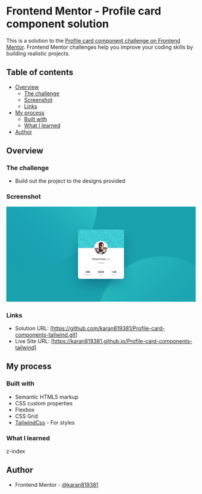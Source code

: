 # Frontend Mentor - Profile card component solution

This is a solution to the [Profile card component challenge on Frontend Mentor](https://www.frontendmentor.io/challenges/profile-card-component-cfArpWshJ). Frontend Mentor challenges help you improve your coding skills by building realistic projects. 

## Table of contents

- [Overview](#overview)
  - [The challenge](#the-challenge)
  - [Screenshot](#screenshot)
  - [Links](#links)
- [My process](#my-process)
  - [Built with](#built-with)
  - [What I learned](#what-i-learned)
- [Author](#author)

## Overview

### The challenge

- Build out the project to the designs provided

### Screenshot

![](./design/desktop-design.jpg)

### Links

- Solution URL: [https://github.com/karan819381/Profile-card-components-tailwind.git]
- Live Site URL: [https://karan819381.github.io/Profile-card-components-tailwind]

## My process

### Built with

- Semantic HTML5 markup
- CSS custom properties
- Flexbox
- CSS Grid
- [TailwindCss](https://tailwindcss.com/) - For styles

### What I learned

z-index


## Author

- Frontend Mentor - [@karan819381](https://www.frontendmentor.io/profile/karan819381)

